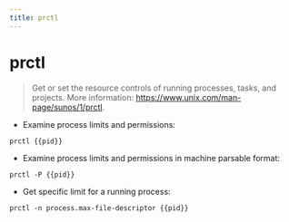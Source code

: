 ```yaml
---
title: prctl
---
```

# prctl

> Get or set the resource controls of running processes, tasks, and projects.
> More information: <https://www.unix.com/man-page/sunos/1/prctl>.

- Examine process limits and permissions:

`prctl {{pid}}`

- Examine process limits and permissions in machine parsable format:

`prctl -P {{pid}}`

- Get specific limit for a running process:

`prctl -n process.max-file-descriptor {{pid}}`
